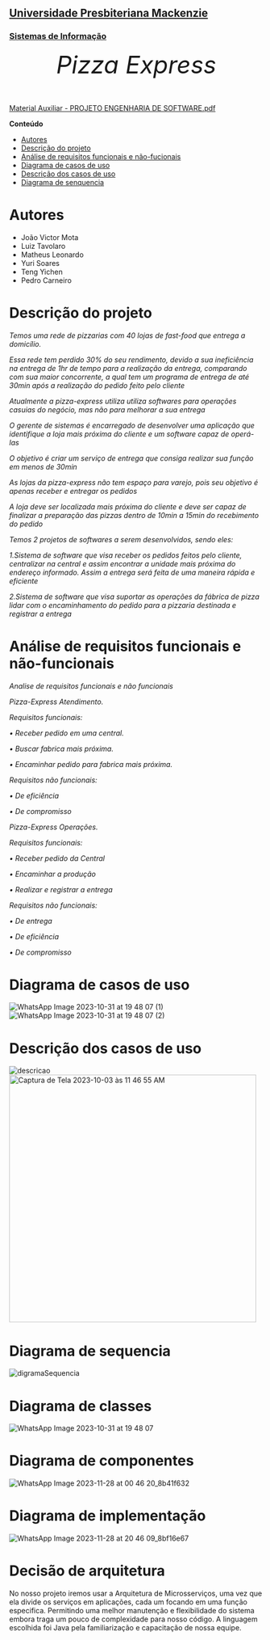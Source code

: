 <h2><a href= "https://www.mackenzie.br">Universidade Presbiteriana Mackenzie</a></h2>
<h3><a href= "https://www.mackenzie.br/graduacao/sao-paulo-higienopolis/sistemas-de-informacao">Sistemas de Informação</a></h3>


<font size="+12"><center>
*Pizza Express*
</center></font>

[Material Auxiliar - PROJETO ENGENHARIA DE SOFTWARE.pdf](https://github.com/luizTavolaro/pizza-express/files/12796587/Material.Auxiliar.-.PROJETO.ENGENHARIA.DE.SOFTWARE.pdf)

**Conteúdo**

- [Autores](#nome-alunos)
- [Descrição do projeto](#introdução-do-projeto)
- [Análise de requisitos funcionais e não-fucionais](#descrição-dos-requisitos)
- [Diagrama de casos de uso](#diagrama-de-comportamento-atores)
- [Descrição dos casos de uso](#descrição-das-funcões)
- [Diagrama de senquencia](#diagrama-de-ordem-interações)

# Autores

* João Victor Mota
* Luiz Tavolaro
* Matheus Leonardo
* Yuri Soares
* Teng Yichen
* Pedro Carneiro

# Descrição do projeto
*Temos uma rede de pizzarias com 40 lojas de fast-food que entrega a domicílio.*

*Essa rede tem perdido 30% do seu rendimento, devido a sua ineficiência na entrega de 1hr de tempo para a realização da entrega, comparando com sua maior concorrente, a qual tem um programa de entrega de até 30min após a realização do pedido feito pelo cliente*

*Atualmente a pizza-express utiliza utiliza softwares para operações casuias do negócio, mas não para melhorar a sua entrega*

*O gerente de sistemas é encarregado de desenvolver uma aplicação que identifique a loja mais próxima do cliente e um software capaz de operá-las*

*O objetivo é criar um serviço de entrega que consiga realizar sua função em menos de 30min*

*As lojas da pizza-express não tem espaço para varejo, pois seu objetivo é apenas receber e entregar os pedidos*

*A loja deve ser localizada mais próxima do cliente e deve ser capaz de finalizar a preparação das pizzas dentro de 10min a 15min do recebimento do pedido*

*Temos 2 projetos de softwares a serem desenvolvidos, sendo eles:*

*1.Sistema de software que visa receber os pedidos feitos pelo cliente, centralizar na central e assim encontrar a unidade mais próxima do endereço informado. Assim a entrega será feita de uma maneira rápida e eficiente*

*2.Sistema de software que visa suportar as operações da fábrica de pizza lidar com o encaminhamento do pedido para a pizzaria destinada e registrar a entrega*

# Análise de requisitos funcionais e não-funcionais

*Analise de requisitos funcionais e não funcionais* 

*Pizza-Express Atendimento.* 

*Requisitos funcionais:* 

*•	Receber pedido em uma central.* 

*•	Buscar fabrica mais próxima.* 

*•	Encaminhar pedido para fabrica mais próxima.* 

*Requisitos não funcionais:* 

*•	De eficiência* 

*•	De compromisso* 

*Pizza-Express Operações.* 

*Requisitos funcionais:* 

*•	Receber pedido da Central* 

*•	Encaminhar a produção* 

*•	Realizar e registrar a entrega* 

*Requisitos não funcionais:* 

*•	De entrega* 

*•	De eficiência* 

*•	De compromisso* 

# Diagrama de casos de uso

![WhatsApp Image 2023-10-31 at 19 48 07 (1)](https://github.com/luizTavolaro/pizza-express/assets/120058711/2654c28d-c0f6-4480-a74f-0bd2076ec01f)
![WhatsApp Image 2023-10-31 at 19 48 07 (2)](https://github.com/luizTavolaro/pizza-express/assets/120058711/8dee22a1-64e0-41ae-a096-2538f7371633)

# Descrição dos casos de uso
![descricao](https://github.com/luizTavolaro/pizza-express/assets/120058711/b845b848-0c90-4317-8e3f-32fff8af6500)
<img width="490" alt="Captura de Tela 2023-10-03 às 11 46 55 AM" src="https://github.com/luizTavolaro/pizza-express/assets/120058711/45c2d09f-90f7-4d56-9994-36b01b7707fc">

# Diagrama de sequencia

![digramaSequencia](https://github.com/luizTavolaro/pizza-express/assets/120058711/63e14f9d-9210-4888-b61b-631307d46807)

# Diagrama de classes
![WhatsApp Image 2023-10-31 at 19 48 07](https://github.com/luizTavolaro/pizza-express/assets/120058711/1a9dc843-94be-4e98-a33d-5ad11fda99d7)

# Diagrama de componentes
![WhatsApp Image 2023-11-28 at 00 46 20_8b41f632](https://github.com/luizTavolaro/pizza-express/assets/120058711/9044263c-dad4-4547-9f21-4fd5853a1db0)

# Diagrama de implementação
![WhatsApp Image 2023-11-28 at 20 46 09_8bf16e67](https://github.com/luizTavolaro/pizza-express/assets/120058711/3f458ec7-0e93-41a5-b1c8-a79bc2c73427)

# Decisão de arquitetura
No nosso projeto iremos usar a Arquitetura de Microsserviços, uma vez que ela divide os serviços em aplicações, cada um focando  em uma função especifica. Permitindo uma melhor manutenção e flexibilidade do sistema embora traga um pouco de complexidade para nosso código. A linguagem escolhida foi Java pela familiarização e capacitação de nossa equipe.
